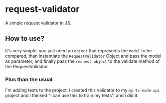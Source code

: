 # request-validator
A simple request validator in JS.

## How to use?
It's very simple, you just need an `object` that represents the `model` to be compared, than instantiate the `RequestValidator` Object and pass the model as parameter, and finally pass the `request object` to the validate method of the RequestValidator.

### Plus than the usual
I'm adding tests to the project, i created this validator to my `my-ts-node-api` project and i thinked "i can use this to train my tests", and i did it.
